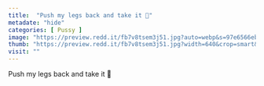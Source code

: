 ```yaml
---
title:  "Push my legs back and take it 🥺"
metadate: "hide"
categories: [ Pussy ]
image: "https://preview.redd.it/fb7v8tsem3j51.jpg?auto=webp&s=97e6566eb903a94073310abaf3b8b1fa05cce02c"
thumb: "https://preview.redd.it/fb7v8tsem3j51.jpg?width=640&crop=smart&auto=webp&s=d8bd7ffb544bd0bde8af2cd757e982c46b90b2de"
visit: ""
---
```

Push my legs back and take it 🥺
